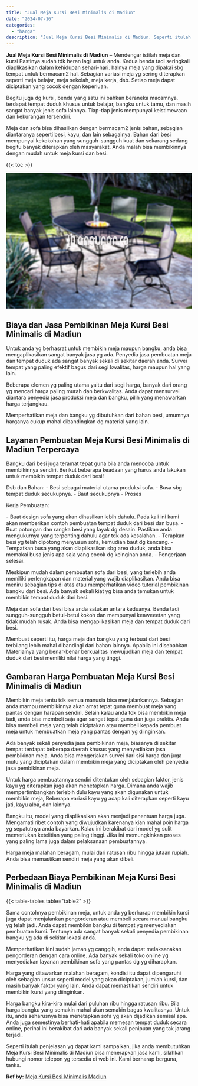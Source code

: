 ```yaml
---
title: "Jual Meja Kursi Besi Minimalis di Madiun"
date: "2024-07-16"
categories: 
  - "harga"
description: "Jual Meja Kursi Besi Minimalis di Madiun. Seperti itulah penjelasan yg dapat kami sampaikan, jika anda membutuhkan Meja Kursi Besi Minimalis di Madiun bisa m..."
---
```


**Jual Meja Kursi Besi Minimalis di Madiun** – Mendengar istilah meja dan kursi Pastinya sudah tdk heran lagi untuk anda. Kedua benda tadi seringkali diaplikasikan dalam kehidupan sehari-hari. halnya meja yang dipakai sbg tempat untuk bermacam2 hal. Sebagian variasi meja yg sering diterapkan seperti meja belajar, meja sekolah, meja kerja, dsb. Setiap meja dapat diciptakan yang cocok dengan keperluan.

Begitu juga dg kursi, benda yang satu ini bahkan beraneka macamnya. terdapat tempat duduk khusus untuk belajar, bangku untuk tamu, dan masih sangat banyak jenis sofa lainnya. Tiap-tiap jenis mempunyai keistimewaan dan kekurangan tersendiri.

Meja dan sofa bisa dihasilkan dengan bermacam2 jenis bahan, sebagian diantaranya seperti besi, kayu, dan lain sebagainya. Bahan dari besi mempunyai kekokohan yang sungguh-sungguh kuat dan sekarang sedang begitu banyak diterapkan oleh masyarakat. Anda malah bisa membikinnya dengan mudah untuk meja kursi dan besi.

{{< toc >}}

![Jual Meja Kursi Besi Minimalis di Madiun](/images/jual-meja-besi-murah12.png)

## Biaya dan Jasa Pembikinan Meja Kursi Besi Minimalis di Madiun

Untuk anda yg berhasrat untuk membikin meja maupun bangku, anda bisa mengaplikasikan sangat banyak jasa yg ada. Penyedia jasa pembuatan meja dan tempat duduk ada sangat banyak sekali di sekitar daerah anda. Survei tempat yang paling efektif bagus dari segi kwalitas, harga maupun hal yang lain.

Beberapa elemen yg paling utama yaitu dari segi harga, banyak dari orang yg mencari harga paling murah dan berkwalitas. Anda dapat mensurvei diantara penyedia jasa produksi meja dan bangku, pilih yang menawarkan harga terjangkau.

Memperhatikan meja dan bangku yg dibutuhkan dari bahan besi, umumnya harganya cukup mahal dibandingkan dg material yang lain.

## Layanan Pembuatan Meja Kursi Besi Minimalis di Madiun Terpercaya

Bangku dari besi juga teramat tepat guna bila anda mencoba untuk membikinnya sendiri. Berikut beberapa keadaan yang harus anda lakukan untuk membikin tempat duduk dari besi!

Dsb dan Bahan: - Besi sebagai material utama produksi sofa. - Busa sbg tempat duduk secukupnya. - Baut secukupnya - Proses

Kerja Pembuatan:

\- Buat design sofa yang akan dihasilkan lebih dahulu. Pada kali ini kami akan memberikan contoh pembuatan tempat duduk dari besi dan busa. - Buat potongan dan rangka besi yang layak dg desain. Pastikan anda mengukurnya yang terpenting dahulu agar tdk ada kesalahan. - Terapkan besi yg telah dipotong menyusun sofa, kemudian baut dg kencang. - Tempatkan busa yang akan diaplikasikan sbg area duduk, anda bisa memakai busa jenis apa saja yang cocok dg keinginan anda. - Pengerjaan selesai.

Meskipun mudah dalam pembuatan sofa dari besi, yang terlebih anda memiliki perlengkapan dan material yang wajib diaplikasikan. Anda bisa meniru sebagian tips di atas atau memperhatikan video tutorial pembikinan bangku dari besi. Ada banyak sekali kiat yg bisa anda temukan untuk membikin tempat duduk dari besi.

Meja dan sofa dari besi bisa anda satukan antara keduanya. Benda tadi sungguh-sungguh betul-betul kokoh dan mempunyai keaweeetan yang tidak mudah rusak. Anda bisa mengaplikasikan meja dan tempat duduk dari besi.

Membuat seperti itu, harga meja dan bangku yang terbuat dari besi terbilang lebih mahal dibandingi dari bahan lainnya. Apabila ini disebabkan Materialnya yang benar-benar berkualitas mewujudkan meja dan tempat duduk dari besi memiliki nilai harga yang tinggi.

## Gambaran Harga Pembuatan Meja Kursi Besi Minimalis di Madiun

Membikin meja tentu tdk semua manusia bisa menjalankannya. Sebagian anda mampu membikinnya akan amat tepat guna membuat meja yang pantas dengan harapan sendiri. Selain kalau anda tdk bisa membikin meja tadi, anda bisa membeli saja agar sangat tepat guna dan juga praktis. Anda bisa membeli meja yang telah diciptakan atau membeli kepada pembuat meja untuk membuatkan meja yang pantas dengan yg diinginkan.

Ada banyak sekali penyedia jasa pembikinan meja, biasanya di sekitar tempat terdapat beberapa daerah khusus yang menyediakan jasa pembikinan meja. Anda bisa mengerjakan survei dari sisi harga dan juga mutu yang diciptakan dalam membikin meja yang diciptakan oleh penyedia jasa pembikinan meja.

Untuk harga pembuatannya sendiri ditentukan oleh sebagian faktor, jenis kayu yg diterapkan juga akan menetapkan harga. Dimana anda wajib mempertimbangkan terlebih dulu kayu yang akan digunakan untuk membikin meja, Beberapa variasi kayu yg acap kali diterapkan seperti kayu jati, kayu alba, dan lainnya.

Bangku itu, model yang diaplikasikan akan menjadi penentuan harga juga. Mengamati ribet contoh yang diwujudkan karenanya kian mahal poin harga yg sepatutnya anda bayarkan. Kalau ini berakibat dari model yg sulit memerlukan ketelitian yang paling tinggi. Jika ini memungkinkan proses yang paling lama juga dalam pelaksanaan pembuatannya.

Harga meja malahan beragam, mulai dari ratusan ribu hingga jutaan rupiah. Anda bisa memastikan sendiri meja yang akan dibeli.

## Perbedaan Biaya Pembikinan Meja Kursi Besi Minimalis di Madiun

{{< table-tables table="table2" >}}

Sama contohnya pembikinan meja, untuk anda yg berharap membikin kursi juga dapat menjalankan pengorderan atau membeli secara manual bangku yg telah jadi. Anda dapat membikin bangku di tempat yg menyediakan pembuatan kursi. Tentunya ada sangat banyak sekali penyedia pembikinan bangku yg ada di sekitar lokasi anda.

Memperhatikan kini sudah jaman yg canggih, anda dapat melaksanakan pengorderan dengan cara online. Ada banyak sekali toko online yg menyediakan layanan pembikinan sofa yang pantas dg yg diharapkan.

Harga yang ditawarkan malahan beragam, kondisi itu dapat dipengaruhi oleh sebagian unsur seperti model yang akan diciptakan, jumlah kursi, dan masih banyak faktor yang lain. Anda dapat memastikan sendiri untuk membikin kursi yang diinginkan.

Harga bangku kira-kira mulai dari puluhan ribu hingga ratusan ribu. Bila harga bangku yang semakin mahal akan semakin bagus kwalitasnya. Untuk itu, anda seharusnya bisa menetapkan sofa yg akan dijadikan semisal apa. Anda juga semestinya berhati-hati apabila memesan tempat duduk secara online, perihal ini berakibat dari ada banyak sekali penipuan yang tak jarang terjadi.

Seperti itulah penjelasan yg dapat kami sampaikan, jika anda membutuhkan Meja Kursi Besi Minimalis di Madiun bisa menerapkan jasa kami, silahkan hubungi nomor telepon yg tersedia di web ini. Kami berharap berguna, tanks.

**Ref by:** [Meja Kursi Besi Minimalis Madiun](https://id.wikipedia.org/wiki/Meja)
